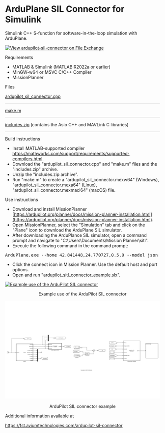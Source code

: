 # ArduPlane SIL Connector for Simulink

Simulink C++ S-function for software-in-the-loop simulation with ArduPlane.

[![View ardupilot-sil-connector on File Exchange](https://www.mathworks.com/matlabcentral/images/matlab-file-exchange.svg)]()

Requirements
- MATLAB & Simulink (MATLAB R2022a or earlier)
- MinGW-w64 or MSVC C/C++ Compiler
- MissionPlanner

Files

[ardupilot_sil_connector.cpp](https://github.com/aviumtechnologies/ardupilot-sil-connector/blob/master/ardupilot_sil_connector.cpp)
<div style="height:1px; background-color:rgba(0,0,0,0.12);"></div>

[make.m](https://github.com/aviumtechnologies/ardupilot-sil-connector/blob/master/make.m)
<div style="height:1px; background-color:rgba(0,0,0,0.12);"></div>

[includes.zip](https://github.com/aviumtechnologies/ardupilot-sil-connector/blob/master/includes.zip) (contains the Asio C++ and MAVLink C libraries)
<div style="height:1px; background-color:rgba(0,0,0,0.12);"></div>

Build instructions

-  Install MATLAB-supported compiler  
https://mathworks.com/support/requirements/supported-compilers.html.
-  Download the "ardupilot_sil_connector.cpp" and "make.m" files and the "includes.zip" archive.
-  Unzip the "includes.zip archive".
-  Run "make.m" to create a "ardupilot_sil_connector.mexw64" (Windows), "ardupilot_sil_connector.mexa64" (Linux), "ardupilot_sil_connector.mexmaci64" (macOS) file.

Use instructions

- Download and install MissionPlanner  [https://ardupilot.org/planner/docs/mission-planner-installation.html](https://ardupilot.org/planner/docs/mission-planner-installation.html).
- Open MissionPlanner, select the "Simulation" tab and click on the "Plane" icon to download the ArduPlane SIL simulator.
- After downloading the ArduPlance SIL simulator, open a command prompt and navigate to "C:\Users\\Documents\Mission Planner\sitl".
- Execute the following command in the command prompt:  
<pre>ArduPlane.exe --home 42.841448,24.770727,0.5,0 --model json</pre>  
- Click the connect icon in Mission Planner. Use the default host and port options.
- Open and run "ardupilot_sitl_connector_example.slx".

[![Example use of the ArduPilot SIL connector](https://i.ytimg.com/vi/kRq-3Ux5j3Q/maxresdefault.jpg)](https://youtu.be/kRq-3Ux5j3Q)

<p align="center">Example use of the ArduPilot SIL connector</p>

![ArduPilot SIL connector example](https://github.com/aviumtechnologies/ardupilot-sil-connector/blob/master/ardupilot_sil_connector_example.png)

<p align="center">ArduPilot SIL connector example</p>

Additional information available at

https://fst.aviumtechnologies.com/ardupilot-sil-connector